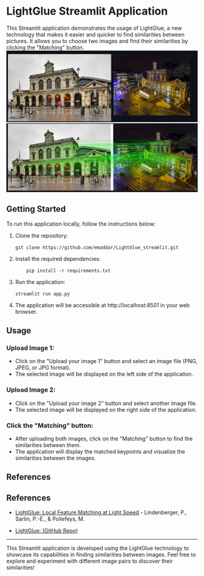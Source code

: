 # LightGlue Streamlit Application

This Streamlit application demonstrates the usage of LightGlue, a new technology that makes it easier and quicker to find similarities between pictures. It allows you to choose two images and find their similarities by clicking the "Matching" button.
![](assets/Screenshot1.png)
![](assets/Screenshot2.png)

## Getting Started

To run this application locally, follow the instructions below:

1. Clone the repository:

   ```shell
   git clone https://github.com/emaddar/LightGlue_streamlit.git
   ```

2. Install the required dependencies:
    ```shell
        pip install -r requirements.txt
    ```
3. Run the application:
    ```shell
    streamlit run app.py
    ```
4. The application will be accessible at http://localhost:8501 in your web browser.


## Usage
### Upload Image 1:

- Click on the "Upload your image 1" button and select an image file (PNG, JPEG, or JPG format).
- The selected image will be displayed on the left side of the application.

### Upload Image 2:



- Click on the "Upload your image 2" button and select another image file.
- The selected image will be displayed on the right side of the application.

### Click the "Matching" button:

- After uploading both images, click on the "Matching" button to find the similarities between them.
- The application will display the matched keypoints and visualize the similarities between the images.


## References
## References

- [LightGlue: Local Feature Matching at Light Speed](https://arxiv.org/pdf/2306.13643.pdf) - Lindenberger, P., Sarlin, P.-E., & Pollefeys, M.

- [LightGlue: (GitHub Repo)](https://github.com/cvg/lightglue?utm_source=tldrai)
---

This Streamlit application is developed using the LightGlue technology to showcase its capabilities in finding similarities between images. Feel free to explore and experiment with different image pairs to discover their similarities!

